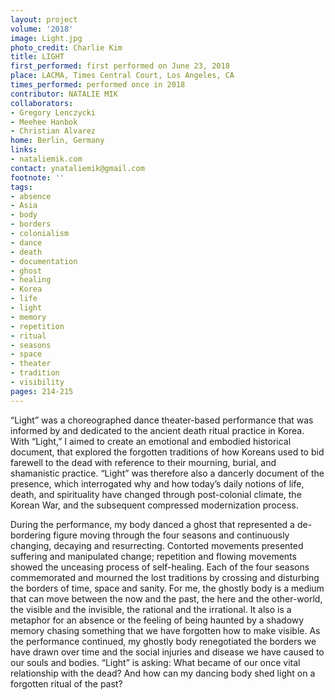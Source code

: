 ```yaml
---
layout: project
volume: '2018'
image: Light.jpg
photo_credit: Charlie Kim
title: LIGHT
first_performed: first performed on June 23, 2018
place: LACMA, Times Central Court, Los Angeles, CA
times_performed: performed once in 2018
contributor: NATALIE MIK
collaborators:
- Gregory Lenczycki
- Meehee Hanbok
- Christian Alvarez
home: Berlin, Germany
links:
- nataliemik.com
contact: ynataliemik@gmail.com
footnote: ''
tags:
- absence
- Asia
- body
- borders
- colonialism
- dance
- death
- documentation
- ghost
- healing
- Korea
- life
- light
- memory
- repetition
- ritual
- seasons
- space
- theater
- tradition
- visibility
pages: 214-215
---
```



“Light” was a choreographed dance theater-based performance that was informed by and dedicated to the ancient death ritual practice in Korea. With “Light,” I aimed to create an emotional and embodied historical document, that explored the forgotten traditions of how Koreans used to bid farewell to the dead with reference to their mourning, burial, and shamanistic practice. “Light” was therefore also a dancerly document of the presence, which interrogated why and how today’s daily notions of life, death, and spirituality have changed through post-colonial climate, the Korean War, and the subsequent compressed modernization process.

During the performance, my body danced a ghost that represented a de-bordering figure moving through the four seasons and continuously changing, decaying and resurrecting. Contorted movements presented suffering and manipulated change; repetition and flowing movements showed the unceasing process of self-healing. Each of the four seasons commemorated and mourned the lost traditions by crossing and disturbing the borders of time, space and sanity. For me, the ghostly body is a medium that can move between the now and the past, the here and the other-world, the visible and the invisible, the rational and the irrational. It also is a metaphor for an absence or the feeling of being haunted by a shadowy memory chasing something that we have forgotten how to make visible. As the performance continued, my ghostly body renegotiated the borders we have drawn over time and the social injuries and disease we have caused to our souls and bodies. “Light” is asking: What became of our once vital relationship with the dead? And how can my dancing body shed light on a forgotten ritual of the past?
